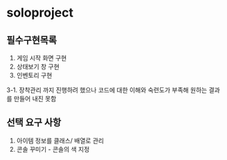 # soloproject
## 필수구현목록

1. 게임 시작 화면 구현
2. 상태보기 창 구현
3. 인벤토리 구현

3-1. 장착관리
까지 진행하려 했으나 코드에 대한 이해와 숙련도가 부족해 원하는 결과를 만들어 내진 못함

## 선택 요구 사항
1. 아이템 정보를 클래스/ 배열로 관리
2. 콘솔 꾸미기 - 콘솔의 색 지정


